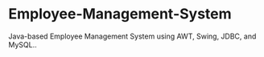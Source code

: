 # Employee-Management-System
Java-based Employee Management System using AWT, Swing, JDBC, and MySQL..
